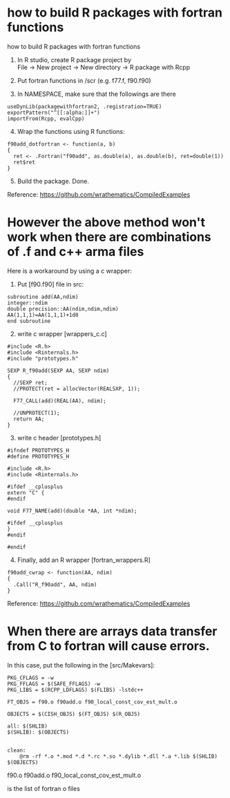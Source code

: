 # how to build R packages with fortran functions
how to build R packages with fortran functions

1. In R studio, create R package project by     
File -> New project -> New directory -> R package with Rcpp

2. Put fortran functions in /scr (e.g. f77.f, f90.f90)

3. In NAMESPACE, make sure that the followings are there

```
useDynLib(packagewithfortran2, .registration=TRUE)
exportPattern("^[[:alpha:]]+")
importFrom(Rcpp, evalCpp)
```

4. Wrap the functions using R functions:

```
f90add_dotfortran <- function(a, b)
{
  ret <- .Fortran("f90add", as.double(a), as.double(b), ret=double(1))
  ret$ret
}
```

5. Build the package. Done.

Reference: https://github.com/wrathematics/CompiledExamples

# However the above method won't work when there are combinations of .f and c++ arma files

Here is a workaround by using a c wrapper:

1. Put [f90.f90] file in src:
```
subroutine add(AA,ndim)
integer::ndim
double precision::AA(ndim,ndim,ndim)
AA(1,1,1)=AA(1,1,1)+1d0
end subroutine
```
2. write c wrapper [wrappers_c.c]
```
#include <R.h>
#include <Rinternals.h>
#include "prototypes.h"

SEXP R_f90add(SEXP AA, SEXP ndim)
{
  //SEXP ret;
  //PROTECT(ret = allocVector(REALSXP, 1));
  
  F77_CALL(add)(REAL(AA), ndim);
  
  //UNPROTECT(1);
  return AA;
}
```
3. write c header [prototypes.h]
```
#ifndef PROTOTYPES_H
#define PROTOTYPES_H

#include <R.h>
#include <Rinternals.h>

#ifdef __cplusplus
extern "C" {
#endif

void F77_NAME(add)(double *AA, int *ndim);

#ifdef __cplusplus
}
#endif

#endif
```
4. Finally, add an R wrapper [fortran_wrappers.R]
```
f90add_cwrap <- function(AA, ndim)
{
  .Call("R_f90add", AA, ndim)
}
```

Reference: https://github.com/wrathematics/CompiledExamples

# When there are arrays data transfer from C to fortran will cause errors.

In this case, put the following in the [src/Makevars]:

```
PKG_CFLAGS = -w
PKG_FFLAGS = $(SAFE_FFLAGS) -w
PKG_LIBS = $(RCPP_LDFLAGS) $(FLIBS) -lstdc++

FT_OBJS = f90.o f90add.o f90_local_const_cov_est_mult.o 

OBJECTS = $(CISH_OBJS) $(FT_OBJS) $(R_OBJS)

all: $(SHLIB)
$(SHLIB): $(OBJECTS)


clean:
	@rm -rf *.o *.mod *.d *.rc *.so *.dylib *.dll *.a *.lib $(SHLIB) $(OBJECTS)
```

f90.o f90add.o f90_local_const_cov_est_mult.o 

is the list of fortran o files
